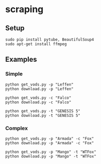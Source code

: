 # scraping

## Setup

```
sudo pip install pytube, BeautifulSoup4
sudo apt-get install ffmpeg
```

## Examples

### Simple
```
python get_vods.py -p "Leffen"
python download.py -p "Leffen"

python get_vods.py -c "Falco"
python download.py -c "Falco"

python get_vods.py -t "GENESIS 5"
python download.py -t "GENESIS 5"
```

### Complex
```
python get_vods.py -p "Armada" -c "Fox"
python download.py -p "Armada" -c "Fox"

python get_vods.py -p "Mango" -t "WTFox"
python download.py -p "Mango" -t "WTFox"
```


